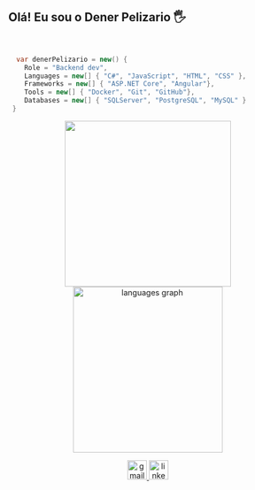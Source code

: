 ## Olá! Eu sou o Dener Pelizario 🖐️

<br/>

```csharp
  var denerPelizario = new() {
    Role = "Backend dev",
    Languages = new[] { "C#", "JavaScript", "HTML", "CSS" },
    Frameworks = new[] { "ASP.NET Core", "Angular"},
    Tools = new[] { "Docker", "Git", "GitHub"},
    Databases = new[] { "SQLServer", "PostgreSQL", "MySQL" }
 }
```
<div align="center" style="width: 100%">

<img src="https://github-readme-stats.vercel.app/api?username=denervalspelizario&show_icons=true&theme=rose_pine&hide_border" 
height="300" width="300"/>
<img   src="https://github-readme-stats.vercel.app/api/top-langs?username=denervalspelizario&hide=scss,html,css&locale=en&hide_title=false&layout=compact&langs_count=6&theme=rose_pine&hide_border=false" alt="languages graph"  height="300" width="270"/>

</div>


<div align="center" style="width: 100%">
  <a href="mailto:denervalspelizario@gmail.com" target="_blank">
    <img src="https://img.shields.io/static/v1?message=Gmail&logo=gmail&label=&color=D14836&logoColor=white&labelColor=&style=for-the-badge" height="35" alt="gmail logo"  />
  </a>
  <a href="https://www.linkedin.com/in/denervalpelizariodev/" target="_blank">
    <img src="https://img.shields.io/static/v1?message=LinkedIn&logo=linkedin&label=&color=0077B5&logoColor=white&labelColor=&style=for-the-badge" height="35" alt="linkedin logo"  />
  </a>
</div>


